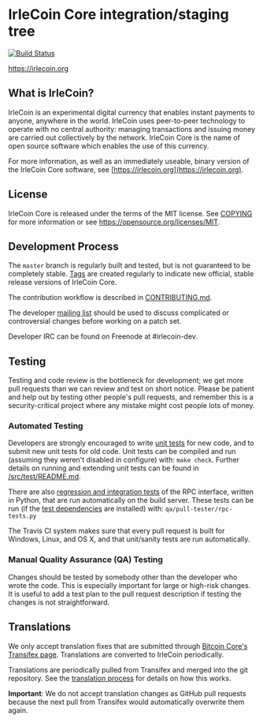 IrleCoin Core integration/staging tree
=====================================

[![Build Status](https://travis-ci.org/irlecoin-project/irlecoin.svg?branch=master)](https://travis-ci.org/irlecoin-project/irlecoin)

https://irlecoin.org

What is IrleCoin?
----------------

IrleCoin is an experimental digital currency that enables instant payments to
anyone, anywhere in the world. IrleCoin uses peer-to-peer technology to operate
with no central authority: managing transactions and issuing money are carried
out collectively by the network. IrleCoin Core is the name of open source
software which enables the use of this currency.

For more information, as well as an immediately useable, binary version of
the IrleCoin Core software, see [https://irlecoin.org](https://irlecoin.org).

License
-------

IrleCoin Core is released under the terms of the MIT license. See [COPYING](COPYING) for more
information or see https://opensource.org/licenses/MIT.

Development Process
-------------------

The `master` branch is regularly built and tested, but is not guaranteed to be
completely stable. [Tags](https://github.com/irlecoin-project/irlecoin/tags) are created
regularly to indicate new official, stable release versions of IrleCoin Core.

The contribution workflow is described in [CONTRIBUTING.md](CONTRIBUTING.md).

The developer [mailing list](https://groups.google.com/forum/#!forum/irlecoin-dev)
should be used to discuss complicated or controversial changes before working
on a patch set.

Developer IRC can be found on Freenode at #irlecoin-dev.

Testing
-------

Testing and code review is the bottleneck for development; we get more pull
requests than we can review and test on short notice. Please be patient and help out by testing
other people's pull requests, and remember this is a security-critical project where any mistake might cost people
lots of money.

### Automated Testing

Developers are strongly encouraged to write [unit tests](src/test/README.md) for new code, and to
submit new unit tests for old code. Unit tests can be compiled and run
(assuming they weren't disabled in configure) with: `make check`. Further details on running
and extending unit tests can be found in [/src/test/README.md](/src/test/README.md).

There are also [regression and integration tests](/qa) of the RPC interface, written
in Python, that are run automatically on the build server.
These tests can be run (if the [test dependencies](/qa) are installed) with: `qa/pull-tester/rpc-tests.py`

The Travis CI system makes sure that every pull request is built for Windows, Linux, and OS X, and that unit/sanity tests are run automatically.

### Manual Quality Assurance (QA) Testing

Changes should be tested by somebody other than the developer who wrote the
code. This is especially important for large or high-risk changes. It is useful
to add a test plan to the pull request description if testing the changes is
not straightforward.

Translations
------------

We only accept translation fixes that are submitted through [Bitcoin Core's Transifex page](https://www.transifex.com/projects/p/bitcoin/).
Translations are converted to IrleCoin periodically.

Translations are periodically pulled from Transifex and merged into the git repository. See the
[translation process](doc/translation_process.md) for details on how this works.

**Important**: We do not accept translation changes as GitHub pull requests because the next
pull from Transifex would automatically overwrite them again.
